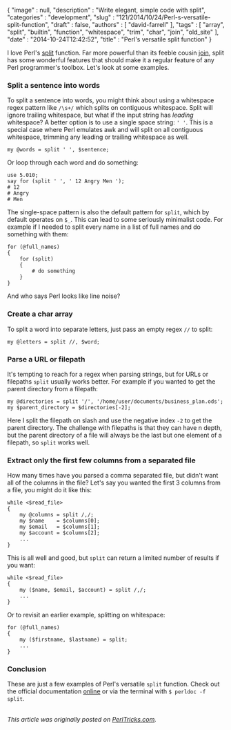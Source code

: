 {
   "image" : null,
   "description" : "Write elegant, simple code with split",
   "categories" : "development",
   "slug" : "121/2014/10/24/Perl-s-versatile-split-function",
   "draft" : false,
   "authors" : [
      "david-farrell"
   ],
   "tags" : [
      "array",
      "split",
      "builtin",
      "function",
      "whitespace",
      "trim",
      "char",
      "join",
      "old_site"
   ],
   "date" : "2014-10-24T12:42:52",
   "title" : "Perl's versatile split function"
}


I love Perl's [split](http://perldoc.perl.org/functions/split.html) function. Far more powerful than its feeble cousin [join](http://perldoc.perl.org/functions/join.html), split has some wonderful features that should make it a regular feature of any Perl programmer's toolbox. Let's look at some examples.

### Split a sentence into words

To split a sentence into words, you might think about using a whitespace regex pattern like `/\s+/` which splits on contiguous whitespace. Split will ignore trailing whitespace, but what if the input string has *leading* whitespace? A better option is to use a single space string: `' '`. This is a special case where Perl emulates awk and will split on all contiguous whitespace, trimming any leading or trailing whitespace as well.

``` prettyprint
my @words = split ' ', $sentence;
```

Or loop through each word and do something:

``` prettyprint
use 5.010;
say for (split ' ', ' 12 Angry Men ');
# 12
# Angry
# Men
```

The single-space pattern is also the default pattern for `split`, which by default operates on `$_`. This can lead to some seriously minimalist code. For example if I needed to split every name in a list of full names and do something with them:

``` prettyprint
for (@full_names)
{
    for (split)
    {
        # do something
    }
}
```

And who says Perl looks like line noise?

### Create a char array

To split a word into separate letters, just pass an empty regex `//` to split:

``` prettyprint
my @letters = split //, $word;
```

### Parse a URL or filepath

It's tempting to reach for a regex when parsing strings, but for URLs or filepaths `split` usually works better. For example if you wanted to get the parent directory from a filepath:

``` prettyprint
my @directories = split '/', '/home/user/documents/business_plan.ods';
my $parent_directory = $directories[-2];
```

Here I split the filepath on slash and use the negative index `-2` to get the parent directory. The challenge with filepaths is that they can have n depth, but the parent directory of a file will always be the last but one element of a filepath, so `split` works well.

### Extract only the first few columns from a separated file

How many times have you parsed a comma separated file, but didn't want all of the columns in the file? Let's say you wanted the first 3 columns from a file, you might do it like this:

``` prettyprint
while <$read_file>
{
    my @columns = split /,/;
    my $name    = $columns[0];
    my $email   = $columns[1];
    my $account = $columns[2];
    ...
}
```

This is all well and good, but `split` can return a limited number of results if you want:

``` prettyprint
while <$read_file>
{
    my ($name, $email, $account) = split /,/;
    ...
}
```

Or to revisit an earlier example, splitting on whitespace:

``` prettyprint
for (@full_names)
{
    my ($firstname, $lastname) = split;
    ...
}
```

### Conclusion

These are just a few examples of Perl's versatile `split` function. Check out the official documentation [online](http://perldoc.perl.org/functions/split.html) or via the terminal with `$ perldoc -f split`.

\
*This article was originally posted on [PerlTricks.com](http://perltricks.com).*
